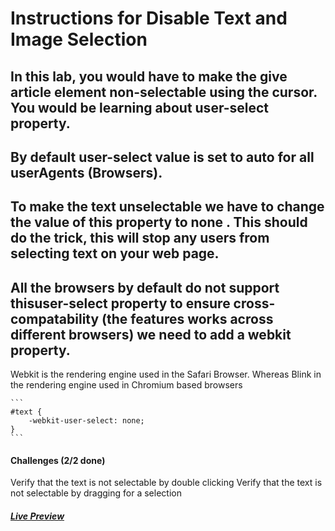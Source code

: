# Instructions for Disable Text and Image Selection

## In this lab, you would have to make the give article element non-selectable using the cursor. You would be learning about user-select property.

## By default user-select value is set to auto for all userAgents (Browsers).

## To make the text unselectable we have to change the value of this property to none . This should do the trick, this will stop any users from selecting text on your web page.

## All the browsers by default do not support thisuser-select property to ensure cross-compatability (the features works across different browsers) we need to add a webkit property.

Webkit is the rendering engine used in the Safari Browser. Whereas Blink in the rendering engine used in Chromium based browsers

    ```
    #text {
        -webkit-user-select: none;
    }
    ```

#### Challenges (2/2 done)
Verify that the text is not selectable by double clicking
Verify that the text is not selectable by dragging for a selection

##### [Live Preview](https://htmlpreview.github.io/?https://github.com/selimbiber/30Day30Project-HTML5-CSS3-Challenges/blob/main/Day17-disable-text-selection/index.html)
